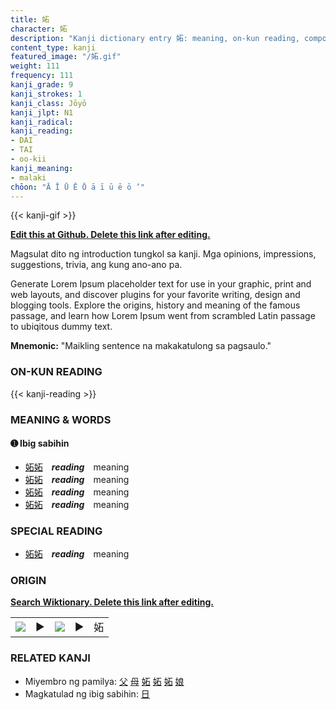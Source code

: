 ```yaml
---
title: 妬
character: 妬
description: "Kanji dictionary entry 妬: meaning, on-kun reading, compounds, origin, related kanji"
content_type: kanji
featured_image: "/妬.gif"
weight: 111
frequency: 111
kanji_grade: 9
kanji_strokes: 1
kanji_class: Jōyō
kanji_jlpt: N1
kanji_radical: 
kanji_reading: 
- DAI
- TAI
- oo-kii
kanji_meaning:
- malaki
chōon: "Ā Ī Ū Ē Ō ā ī ū ē ō ’"
---
```

[//]: # (Don't edit the line below. Kanji animated GIF code is automatically generated.)
{{< kanji-gif >}}

[//]: # (Edit below this line.)

**[Edit this at Github. Delete this link after editing.](https://github.com/tim0g/tim/tree/main/content/kanji/妬/index.md)**

Magsulat dito ng introduction tungkol sa kanji. Mga opinions, impressions, suggestions, trivia, ang kung ano-ano pa.

Generate Lorem Ipsum placeholder text for use in your graphic, print and web layouts, and discover plugins for your favorite writing, design and blogging tools. Explore the origins, history and meaning of the famous passage, and learn how Lorem Ipsum went from scrambled Latin passage to ubiqitous dummy text.
 
**Mnemonic:** "Maikling sentence na makakatulong sa pagsaulo."

### ON-KUN READING

[//]: # (Don't edit the line below. ON-KUN READING code is automatically generated.)
{{< kanji-reading >}}

### MEANING & WORDS

#### ➊ **Ibig sabihin**
  - [妬](../妬)[妬](../妬)　***reading***　meaning
  - [妬](../妬)[妬](../妬)　***reading***　meaning
  - [妬](../妬)[妬](../妬)　***reading***　meaning
  - [妬](../妬)[妬](../妬)　***reading***　meaning

### SPECIAL READING
  - [妬](../妬)[妬](../妬)　***reading***　meaning

### ORIGIN

**[Search Wiktionary. Delete this link after editing.](https://wiktionary.org/wiki/妬)**
<table class="kanji-table"><tr><td>
<img src="60px-妬-bronze.svg.png">
</td><td>▶</td><td>
<img src="60px-妬-oracle.svg.png">
</td><td>▶</td>
<td class="kanji-origin">妬</td>
</tr></table>

### RELATED KANJI
- Miyembro ng pamilya: [父](../父) [母](../母) [妬](../妬) [妬](../妬) [妬](../妬) [娘](../娘)
- Magkatulad ng ibig sabihin: [日](../日)
